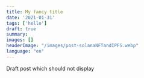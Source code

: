 ```yaml
---
title: My fancy title
date: '2021-01-31'
tags: ['hello']
draft: true
summary:
images: []
headerImage: "/images/post-solanaNFTandIPFS.webp"
language: "en"
---
```


Draft post which should not display
